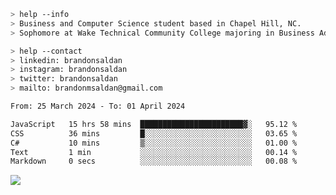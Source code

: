 ````bash
> help --info
> Business and Computer Science student based in Chapel Hill, NC.
> Sophomore at Wake Technical Community College majoring in Business Administration.
````

````bash
> help --contact
> linkedin: brandonsaldan
> instagram: brandonsaldan
> twitter: brandonsaldan
> mailto: brandonmsaldan@gmail.com
````

<!--START_SECTION:waka-->

```txt
From: 25 March 2024 - To: 01 April 2024

JavaScript   15 hrs 58 mins  ███████████████████████▓░   95.12 %
CSS          36 mins         █░░░░░░░░░░░░░░░░░░░░░░░░   03.65 %
C#           10 mins         ▒░░░░░░░░░░░░░░░░░░░░░░░░   01.00 %
Text         1 min           ░░░░░░░░░░░░░░░░░░░░░░░░░   00.14 %
Markdown     0 secs          ░░░░░░░░░░░░░░░░░░░░░░░░░   00.08 %
```

<!--END_SECTION:waka-->

![](https://komarev.com/ghpvc/?username=brandonsaldan&color=6A8AFF)
